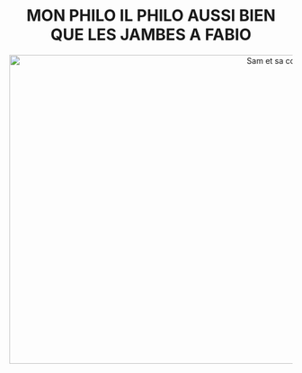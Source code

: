 <h1 align="center">MON PHILO IL PHILO AUSSI BIEN QUE LES JAMBES A FABIO</h1>

<div align="center">
        <img src="https://i.pinimg.com/736x/50/ca/99/50ca997c4016a465a5c60c86f4c6a1f9.jpg" alt="Sam et sa cousine" style="width:950px; height:550px;"/>
</div>
